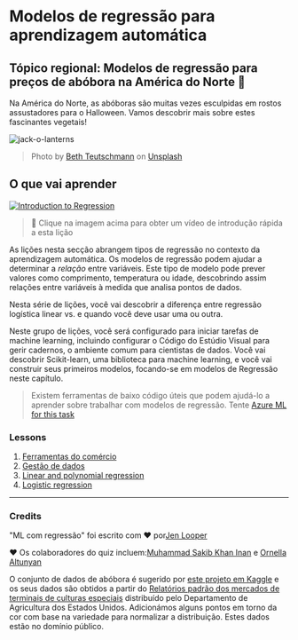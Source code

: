 # Modelos de regressão para aprendizagem automática
## Tópico regional: Modelos de regressão para preços de abóbora na América do Norte 🎃

Na América do Norte, as abóboras são muitas vezes esculpidas em rostos assustadores para o Halloween. Vamos descobrir mais sobre estes fascinantes vegetais!

![jack-o-lanterns](./images/jack-o-lanterns.jpg)
> Photo by <a href="https://unsplash.com/@teutschmann?utm_source=unsplash&utm_medium=referral&utm_content=creditCopyText">Beth Teutschmann</a> on <a href="https://unsplash.com/s/photos/jack-o-lanterns?utm_source=unsplash&utm_medium=referral&utm_content=creditCopyText">Unsplash</a>

## O que vai aprender

[![Introduction to Regression](https://img.youtube.com/vi/5QnJtDad4iQ/0.jpg)](https://youtu.be/5QnJtDad4iQ "Regressão Vídeo de introdução - Clique para ver
!")
> 🎥 Clique na imagem acima para obter um vídeo de introdução rápida a esta lição

As lições nesta secção abrangem tipos de regressão no contexto da aprendizagem automática. Os modelos de regressão podem ajudar a determinar a _relação_ entre variáveis. Este tipo de modelo pode prever valores como comprimento, temperatura ou idade, descobrindo assim relações entre variáveis à medida que analisa pontos de dados.

Nesta série de lições, você vai descobrir a diferença entre regressão logística linear vs. e quando você deve usar uma ou outra.

Neste grupo de lições, você será configurado para iniciar tarefas de machine learning, incluindo configurar o Código do Estúdio Visual para gerir cadernos, o ambiente comum para cientistas de dados. Você vai descobrir Scikit-learn, uma biblioteca para machine learning, e você vai construir seus primeiros modelos, focando-se em modelos de Regressão neste capítulo.

> Existem ferramentas de baixo código úteis que podem ajudá-lo a aprender sobre trabalhar com modelos de regressão. Tente
[Azure ML for this task](https://docs.microsoft.com/learn/modules/create-regression-model-azure-machine-learning-designer/?WT.mc_id=academic-77952-leestott)

### Lessons

1. [Ferramentas do comércio](1-Tools/README.md)
2. [Gestão de dados](2-Data/README.md)
3. [Linear and polynomial regression](3-Linear/README.md)
4. [Logistic regression](4-Logistic/README.md)

---
### Credits

"ML com regressão" foi escrito com ♥️ por[Jen Looper](https://twitter.com/jenlooper)

♥️ Os colaboradores do quiz incluem:[Muhammad Sakib Khan Inan](https://twitter.com/Sakibinan) e [Ornella Altunyan](https://twitter.com/ornelladotcom)

O conjunto de dados de abóbora é sugerido por [este projeto em Kaggle](https://www.kaggle.com/usda/a-year-of-pumpkin-prices) e os seus dados são obtidos a partir do [Relatórios padrão dos mercados de terminais de culturas especiais](https://www.marketnews.usda.gov/mnp/fv-report-config-step1?type=termPrice) distribuído pelo Departamento de Agricultura dos Estados Unidos. Adicionámos alguns pontos em torno da cor com base na variedade para normalizar a distribuição. Estes dados estão no domínio público.
